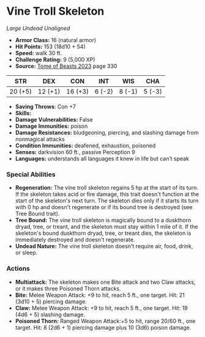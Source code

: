 # Vine Troll Skeleton

*Large* *Undead* *Unaligned*

- **Armor Class:** 16 (natural armor)
- **Hit Points:** 153 (18d10 + 54)
- **Speed:** walk 30 ft.
- **Challenge Rating:** 9 (5,000 XP)
- **Source:** [Tome of Beasts 2023](https://koboldpress.com/kpstore/product/tome-of-beasts-1-2023-edition/) page 330

| STR | DEX | CON | INT | WIS | CHA |
| --- | --- | --- | --- | --- | --- |
| 20 (+5) | 12 (+1) | 16 (+3) | 6 (-2) | 8 (-1) | 5 (-3) |

- **Saving Throws**: Con +7
- **Skills:** 
- **Damage Vulnerabilities:** False
- **Damage Immunities:** poison
- **Damage Resistances:** bludgeoning, piercing, and slashing damage from nonmagical attacks
- **Condition Immunities:** deafened, exhaustion, poisoned
- **Senses:** darkvision 60 ft., passive Perception 9
- **Languages:** understands all languages it knew in life but can’t speak

### Special Abilities

- **Regeneration:** The vine troll skeleton regains 5 hp at the start of its turn. If the skeleton takes acid or fire damage, this trait doesn't function at the start of the skeleton's next turn. The skeleton dies only if it starts its turn with 0 hp and doesn't regenerate or if its bound tree is destroyed (see Tree Bound trait).
- **Tree Bound:** The vine troll skeleton is magically bound to a duskthorn dryad, tree, or treant, and the skeleton must stay within 1 mile of it. If the skeleton's bound duskthorn dryad, tree, or treant dies, the skeleton is immediately destroyed and doesn't regenerate.
- **Undead Nature:** The vine troll skeleton doesn't require air, food, drink, or sleep.

### Actions

- **Multiattack:** The skeleton makes one Bite attack and two Claw attacks, or it makes three Poisoned Thorn attacks.
- **Bite:** Melee Weapon Attack: +9 to hit, reach 5 ft., one target. Hit: 21 (3d10 + 5) piercing damage.
- **Claw:** Melee Weapon Attack: +9 to hit, reach 5 ft., one target. Hit: 19 (4d6 + 5) slashing damage.
- **Poisoned Thorn:** Ranged Weapon Attack:+5 to hit, range 20/60 ft., one target. Hit: 8 (2d6 + 1) piercing damage plus 10 (3d6) poison damage.
